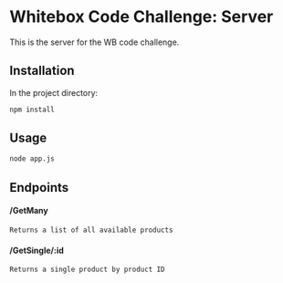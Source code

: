 # Whitebox Code Challenge: Server

This is the server for the WB code challenge.

## Installation
In the project directory:
```bash
npm install
```

## Usage

```bash
node app.js
```

## Endpoints

#### /GetMany
`Returns a list of all available products`

#### /GetSingle/:id
`Returns a single product by product ID`